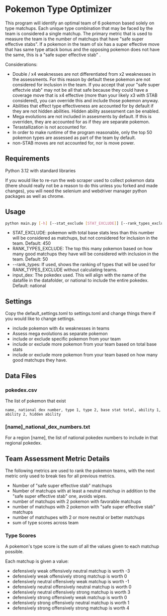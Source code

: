 # Pokemon Type Optimizer
This program will identify an optimal team of 6 pokemon based solely on type matchups. Each unique type combination that may be faced by the team is considered a single matchup. The primary metric that is used to measure the team is the number of matchups that have "safe super effective stabs". If a pokemon in the team of six has a super effective move that has same type attack bonus and the opposing pokemon does not have the same, this is a "safe super effective stab" .

Considerations:
- Double / x4 weaknesses are not differentiated from x2 weaknesses in the assessments. For this reason by default these pokemon are not considered for inclusion in the team. If you accept that your "safe super effectvie stab" may not be all that safe because they could have a coverage move that is x4 effective (more than your likely x3 with STAB considered), you can override this and include those pokemon anyway.
- Abilities that effect type effectiveness are accounted for by default if they are not hidden abilities. Hidden ability assessment can be enabled.
- Mega evolutions are not included in assesments by default. If this is overriden, they are accounted for as if they are separate pokemon. 
- Terastallization is not accounted for.
- In order to make runtime of the program reasonable, only the top 50 pokemon types are assessed as part of the team by default.
- non-STAB moves are not accounted for, nor is move power.


## Requirements
Python 3.12 with standard libraries

If you would like to re-run the web scraper used to collect pokemon data (there should really not be a reason to do this unless you forked and made changes), you will need the selenium and webdriver manager python packages as well as chrome.

## Usage
```bash
python main.py [-h] [--stat_exclude [STAT_EXCLUDE]] [--rank_types_exclude [RANK_TYPES_EXCLUDE]] [--rank_types] [input_dex]
```
- STAT_EXCLUDE: pokemon with total base stats less than this number will be considered as matchups, but not considered for inclusion in the team. Default: 450
- RANK_TYPES_EXCLUDE: The top this many pokemon based on how many good matchups they have will be considered with inclusion in the team. Default: 50
- --rank_types: If used, shows the ranking of types that will be used for RANK_TYPES_EXCLUDE without calculating teams.
- input_dex: The pokedex used. This will align with the name of the datafile in the datafolder, or national to include the entire pokedex. Default: national

## Settings
Copy the default_settings.toml to settings.toml and change things there if you would like to change settings.
- include pokemon with 4x weaknesses in teams
- Assess mega evolutions as separate pokemon
- include or exclude specific pokemon from your team
- include or exclude more pokemon from your team based on total base stats
- include or exclude more pokemon from your team based on how many good matchups they have.

## Data Files
### pokedex.csv
The list of pokemon that exist
```csv
name, national dex number, type 1, type 2, base stat total, ability 1, ability 2, hidden ability
```
### [name]_national_dex_numbers.txt
For a region [name], the list of national pokedex numbers to include in that regional pokedex.

## Team Assessment Metric Details
The following metrics are used to rank the pokemon teams, with the next metric only used to break ties for all previous metrics.
- Number of "safe super effective stab" matchups
- Number of matchups with at least a neutral matchup in addition to the "safe super effective stab" one, avoids wipes.
- number of matchups with 2 pokemon with favorable matchups
- number of matchups with 2 pokemon with "safe super effective stab" matchups
- number of matchupes with 2 or more neutral or better matchups
- sum of type scores across team

### Type Scores
A pokemon's type score is the sum of all the values given to each matchup possible.

Each matchup is given a value:
- defensively weak offensively neutral matchup is worth -3
- defensively weak offensively strong matchup is worth 0
- defensively neutral offensively weak matchup is worth -1
- defensively neutral offensively neutral matchup is worth 0
- defensively neutral offensively strong matchup is worth 3
- defensively strong offensively weak matchup is worth 0
- defensively strong offensively neutral matchup is worth 1
- defensively strong offensively strong matchup is worth 4
